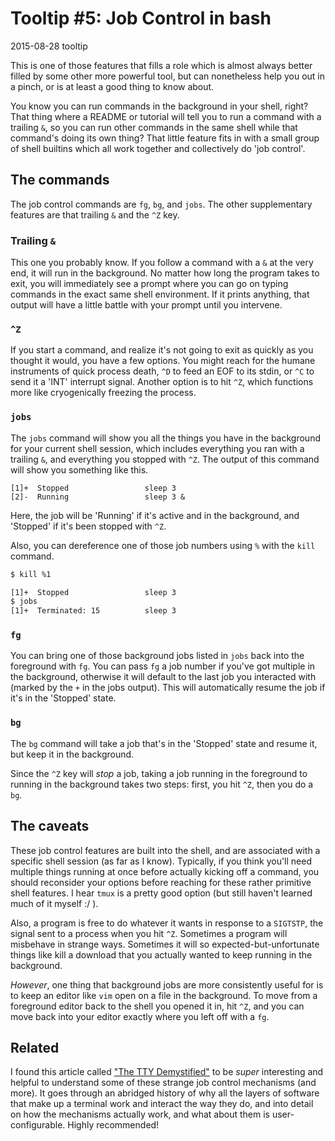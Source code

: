 # Tooltip #5: Job Control in bash

<date>2015-08-28</date>
<tags>tooltip</date>

This is one of those features that fills a role which is almost always better filled by some other more powerful tool, but can nonetheless help you out in a pinch, or is at least a good thing to know about.

You know you can run commands in the background in your shell, right? That thing where a README or tutorial will tell you to run a command with a trailing `&`, so you can run other commands in the same shell while that command's doing its own thing? That little feature fits in with a small group of shell builtins which all work together and collectively do 'job control'.

## The commands ##

The job control commands are `fg`, `bg`, and `jobs`. The other supplementary features are that trailing `&` and the `^Z` key.

### Trailing `&` ###

This one you probably know. If you follow a command with a `&` at the very end, it will run in the background. No matter how long the program takes to exit, you will immediately see a prompt where you can go on typing commands in the exact same shell environment. If it prints anything, that output will have a little battle with your prompt until you intervene.

### `^Z` ###

If you start a command, and realize it's not going to exit as quickly as you thought it would, you have a few options. You might reach for the humane instruments of quick process death, `^D` to feed an EOF to its stdin, or `^C` to send it a 'INT' interrupt signal. Another option is to hit `^Z`, which functions more like cryogenically freezing the process.

### `jobs` ###

The `jobs` command will show you all the things you have in the background for your current shell session, which includes everything you ran with a trailing `&`, and everything you stopped with `^Z`. The output of this command will show you something like this.

```
[1]+  Stopped                 sleep 3
[2]-  Running                 sleep 3 &
```

Here, the job will be 'Running' if it's active and in the background, and 'Stopped' if it's been stopped with `^Z`.

Also, you can dereference one of those job numbers using `%` with the `kill` command.

```bash
$ kill %1

[1]+  Stopped                 sleep 3
$ jobs
[1]+  Terminated: 15          sleep 3
```

### `fg` ###

You can bring one of those background jobs listed in `jobs` back into the foreground with `fg`. You can pass `fg` a job number if you've got multiple in the background, otherwise it will default to the last job you interacted with (marked by the `+` in the jobs output). This will automatically resume the job if it's in the 'Stopped' state.

### `bg` ###

The `bg` command will take a job that's in the 'Stopped' state and resume it, but keep it in the background.

Since the `^Z` key will _stop_ a job, taking a job running in the foreground to running in the background takes two steps: first, you hit `^Z`, then you do a `bg`.

## The caveats ##

These job control features are built into the shell, and are associated with a specific shell session (as far as I know). Typically, if you think you'll need multiple things running at once before actually kicking off a command, you should reconsider your options before reaching for these rather primitive shell features. I hear `tmux` is a pretty good option (but still haven't learned much of it myself :/ ).

Also, a program is free to do whatever it wants in response to a `SIGTSTP`, the signal sent to a process when you hit `^Z`. Sometimes a program will misbehave in strange ways. Sometimes it will so expected-but-unfortunate things like kill a download that you actually wanted to keep running in the background.

_However_, one thing that background jobs are more consistently useful for is to keep an editor like `vim` open on a file in the background. To move from a foreground editor back to the shell you opened it in, hit `^Z`, and you can move back into your editor exactly where you left off with a `fg`.

## Related ##

I found this article called ["The TTY Demystified"](http://www.linusakesson.net/programming/tty/) to be _super_ interesting and helpful to understand some of these strange job control mechanisms (and more). It goes through an abridged history of why all the layers of software that make up a terminal work and interact the way they do, and into detail on how the mechanisms actually work, and what about them is user-configurable. Highly recommended!
